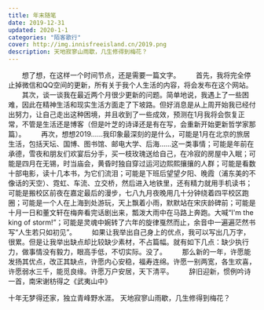 ```yaml
---
title: 年末随笔
date: 2019-12-31
updated: 2020-1-1
categories: "陌客歌行"
cover: http://img.innisfreeisland.cn/2019.png
description: 天地寂寥山雨歇，几生修得到梅花？
---
```


&#8194;&#8194;&#8194;&#8194;想了想，在这样一个时间节点，还是需要一篇文字。
&#8194;&#8194;&#8194;&#8194;首先，我将完全停止掉微信和QQ空间的更新，所有关于我个人生活的内容，将会发布在这个网站。
&#8194;&#8194;&#8194;&#8194;其次，谈一谈我在最近两个月很少更新的问题。简单地说，我遇上了一些困难，因此在精神生活和现实生活方面走了下坡路。但好消息是从上周开始我已经付出努力，让自己走出这种困境，并且收到了一些成效，预测在1月我将会恢复正常，不管是生活还是博客（但是叶芝的诗译还是有在写，会重新开始更新哲学家那篇）。
&#8194;&#8194;&#8194;&#8194;再次，想想2019……我印象最深刻的是什么，可能是1月在北京的旅居生活，包括天坛、国博、图书馆、邮电大学、后海……这一类事情；可能是年前在承德，雪夜和朋友们欢宴后分手，买一枝玫瑰送给自己，在冷寂的房屋中入眠；可能是四月在无锡，时当庙会，黄昏时独自穿过运河边熙熙攘攘的人群；可能是看数十部电影，读十几本书，为它们流泪；可能是下班后望望夕阳、晚霞（浦东美的不像话的天空）、霓虹、车流、立交桥，然后进入地铁里，还有精力就用手机读书；可能是搬校区前夜在嘉定最后的漫步，七八九月夜晚用几十分钟绕着四平校区跑圈；可能是一个人在上海到处游玩，天上飘着小雨，默默站在宋庆龄碑前；可能是十月一日和董文轩在梅奔看完话剧出来，瓢泼大雨中在马路上奔跑。大喊“I'm the king of storm!”；可能是灵魂中婉转了六年的旋律戛然而止，余音中一遍遍茫然书写“人生若只如初见”。
&#8194;&#8194;&#8194;&#8194;如果让我举出自己身上的优点，我可以写出几万字，很累。但是让我举出缺点却比较缺少素材，不占篇幅。就有如下几点：缺少执行力，做事情没有毅力，眼高手低，不切实际。没了。
&#8194;&#8194;&#8194;&#8194;那么新的一年，许愿能发扬其优点，改正其缺点，许愿内心安稳，福寿连绵。许愿一别两宽，各生欢喜，许愿弱水三千，能觅良缘。许愿万户安居，天下清平。
&#8194;&#8194;&#8194;&#8194;辞旧迎新，惯例吟诗一首，南宋谢枋得之《武夷山中》

十年无梦得还家，独立青峰野水涯。
天地寂寥山雨歇，几生修得到梅花？

